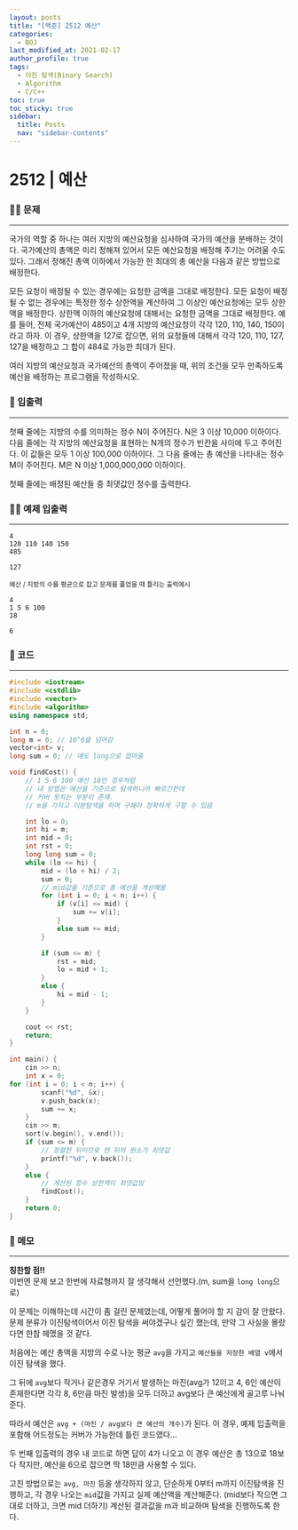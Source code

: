 ```yaml
---
layout: posts
title: "[백준] 2512 예산"
categories:
  - BOJ
last_modified_at: 2021-02-17
author_profile: true
tags:
  - 이진 탐색(Binary Search)
  - Algorithm
  - C/C++
toc: true
toc_sticky: true
sidebar:
  title: Posts
  nav: "sidebar-contents"
---
```


# 2512 | 예산


### 🙋‍♀️ 문제

-----

국가의 역할 중 하나는 여러 지방의 예산요청을 심사하여 국가의 예산을 분배하는 것이다. 국가예산의 총액은 미리 정해져 있어서 모든 예산요청을 배정해 주기는 어려울 수도 있다. 그래서 정해진 총액 이하에서 가능한 한 최대의 총 예산을 다음과 같은 방법으로 배정한다.

모든 요청이 배정될 수 있는 경우에는 요청한 금액을 그대로 배정한다.
모든 요청이 배정될 수 없는 경우에는 특정한 정수 상한액을 계산하여 그 이상인 예산요청에는 모두 상한액을 배정한다. 상한액 이하의 예산요청에 대해서는 요청한 금액을 그대로 배정한다.
예를 들어, 전체 국가예산이 485이고 4개 지방의 예산요청이 각각 120, 110, 140, 150이라고 하자. 이 경우, 상한액을 127로 잡으면, 위의 요청들에 대해서 각각 120, 110, 127, 127을 배정하고 그 합이 484로 가능한 최대가 된다.

여러 지방의 예산요청과 국가예산의 총액이 주어졌을 때, 위의 조건을 모두 만족하도록 예산을 배정하는 프로그램을 작성하시오.

### 🙌 입출력

-----

첫째 줄에는 지방의 수를 의미하는 정수 N이 주어진다. N은 3 이상 10,000 이하이다. 다음 줄에는 각 지방의 예산요청을 표현하는 N개의 정수가 빈칸을 사이에 두고 주어진다. 이 값들은 모두 1 이상 100,000 이하이다. 그 다음 줄에는 총 예산을 나타내는 정수 M이 주어진다. M은 N 이상 1,000,000,000 이하이다.

첫째 줄에는 배정된 예산들 중 최댓값인 정수를 출력한다.

### 🙋‍♂️ 예제 입출력

-----

```
4
120 110 140 150
485
```

```
127
```

<small>예산 / 지방의 수를 평균으로 잡고 문제를 풀었을 때 틀리는 출력예시</small>

```
4
1 5 6 100
18
```

```
6
```

### 🚀 코드

-----

```c++
#include <iostream>
#include <cstdlib>
#include <vector>
#include <algorithm>
using namespace std;

int n = 0;
long m = 0; // 10^6을 넘어감
vector<int> v;
long sum = 0; // 얘도 long으로 잡아줌

void findCost() {
	// 1 5 6 100 예산 18인 경우처럼
	// 내 방법은 예산을 기준으로 탐색하니까 빠르긴한데
	// 커버 못치는 부분이 존재.
	// m을 가지고 이분탐색을 하며 구해야 정확하게 구할 수 있음

	int lo = 0;
	int hi = m;
	int mid = 0;
	int rst = 0;
	long long sum = 0;
	while (lo <= hi) {
		mid = (lo + hi) / 2;
		sum = 0;
		// mid값을 기준으로 총 예산을 계산해봄
		for (int i = 0; i < n; i++) {
			if (v[i] <= mid) {
				sum += v[i];
			}
			else sum += mid;
		}

		if (sum <= m) {
			rst = mid;
			lo = mid + 1;
		}
		else {
			hi = mid - 1;
		}
	}

	cout << rst;
	return;
}

int main() {
	cin >> n;
	int x = 0;
for (int i = 0; i < n; i++) {
		scanf("%d", &x);
		v.push_back(x);
		sum += x;
	}
	cin >> m;
	sort(v.begin(), v.end());
	if (sum <= m) {
		// 정렬한 뒤이므로 맨 뒤의 원소가 최댓값
		printf("%d", v.back());
	}
	else {
		// 계산된 정수 상한액이 최댓값임
		findCost();
	}
	return 0;
}
```


### 🌠 메모

-----

**칭찬할 점!!**<br>
이번엔 문제 보고 한번에 자료형까지 잘 생각해서 선언했다.(m, sum을 ```long long```으로)

이 문제는 이해하는데 시간이 좀 걸린 문제였는데, 어떻게 풀어야 할 지 감이 잘 안왔다. 문제 분류가 이진탐색이어서 이진 탐색을 써야겠구나 싶긴 했는데, 만약 그 사실을 몰랐다면 한참 헤맸을 것 같다.

처음에는 예산 총액을 지방의 수로 나눈 평균 ```avg```을 가지고 ```예산들을 저장한 배열 v```에서 이진 탐색을 했다.

그 뒤에 ```avg```보다 작거나 같은경우 거기서 발생하는 마진(avg가 12이고 4, 6인 예산이 존재한다면 각각 8, 6만큼 마진 발생)을 모두 더하고 avg보다 큰 예산에게 골고루 나눠준다.

따라서 예산은 ```avg + (마진 / avg보다 큰 예산의 개수)```가 된다. 이 경우, 예제 입출력을 포함해 어드정도는 커버가 가능한데 틀린 코드였다...

두 번째 입출력의 경우 내 코드로 하면 답이 4가 나오고 이 경우 예산은 총 13으로 18보다 작지만, 예산을 6으로 잡으면 딱 18만큼 사용할 수 있다.

고친 방법으로는 ```avg, 마진``` 등을 생각하지 않고, 단순하게 0부터 m까지 이진탐색을 진행하고, 각 경우 나오는 ```mid```값을 가지고 실제 예산액을 계산해준다. (mid보다 작으면 그대로 더하고, 크면 mid 더하기) 계산된 결과값을 m과 비교하며 탐색을 진행하도록 한다.
